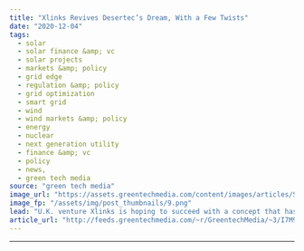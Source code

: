 ```yaml
---
title: "Xlinks Revives Desertec’s Dream, With a Few Twists"
date: "2020-12-04"
tags: 
  - solar
  - solar finance &amp; vc
  - solar projects
  - markets &amp; policy
  - grid edge
  - regulation &amp; policy
  - grid optimization
  - smart grid
  - wind
  - wind markets &amp; policy
  - energy
  - nuclear
  - next generation utility
  - finance &amp; vc
  - policy
  - news,
  - green tech media
source: "green tech media"
image_url: "https://assets.greentechmedia.com/content/images/articles/Sahara_coast_Morocco_XL.jpg"
image_fp: "/assets/img/post_thumbnails/9.png"
lead: "U.K. venture Xlinks is hoping to succeed with a concept that has eluded others in the past -  shipping Saharan renewable energy north of the Mediterranean. In Xlinks’ case, the plan is to install 10 gigawatts of PV and wind generation capacity along wi ..."
article_url: "http://feeds.greentechmedia.com/~r/GreentechMedia/~3/I7M9HPdV5oE/xlinks-revives-desertecs-dream-with-a-few-twists"
---
```


---
